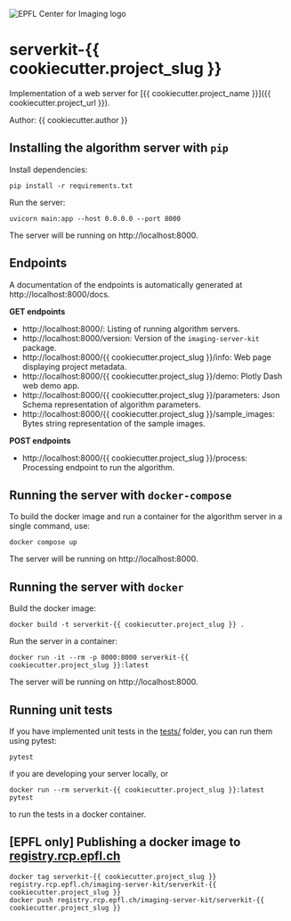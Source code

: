 ![EPFL Center for Imaging logo](https://imaging.epfl.ch/resources/logo-for-gitlab.svg)
# serverkit-{{ cookiecutter.project_slug }}

Implementation of a web server for [{{ cookiecutter.project_name }}]({{ cookiecutter.project_url }}).

Author: {{ cookiecutter.author }}

## Installing the algorithm server with `pip`

Install dependencies:

```
pip install -r requirements.txt
```

Run the server:

```
uvicorn main:app --host 0.0.0.0 --port 8000
```

The server will be running on http://localhost:8000.

## Endpoints

A documentation of the endpoints is automatically generated at http://localhost:8000/docs.

**GET endpoints**

- http://localhost:8000/: Listing of running algorithm servers.
- http://localhost:8000/version: Version of the `imaging-server-kit` package.
- http://localhost:8000/{{ cookiecutter.project_slug }}/info: Web page displaying project metadata.
- http://localhost:8000/{{ cookiecutter.project_slug }}/demo: Plotly Dash web demo app.
- http://localhost:8000/{{ cookiecutter.project_slug }}/parameters: Json Schema representation of algorithm parameters.
- http://localhost:8000/{{ cookiecutter.project_slug }}/sample_images: Bytes string representation of the sample images.

**POST endpoints**

- http://localhost:8000/{{ cookiecutter.project_slug }}/process: Processing endpoint to run the algorithm.

## Running the server with `docker-compose`

To build the docker image and run a container for the algorithm server in a single command, use:

```
docker compose up
```

The server will be running on http://localhost:8000.

## Running the server with `docker`

Build the docker image:

```
docker build -t serverkit-{{ cookiecutter.project_slug }} .
```

Run the server in a container:

```
docker run -it --rm -p 8000:8000 serverkit-{{ cookiecutter.project_slug }}:latest
```

The server will be running on http://localhost:8000.

## Running unit tests

If you have implemented unit tests in the [tests/](./tests/) folder, you can run them using pytest:

```
pytest
```

if you are developing your server locally, or

```
docker run --rm serverkit-{{ cookiecutter.project_slug }}:latest pytest
```

to run the tests in a docker container.

## [EPFL only] Publishing a docker image to [registry.rcp.epfl.ch](https://registry.rcp.epfl.ch/)

```
docker tag serverkit-{{ cookiecutter.project_slug }} registry.rcp.epfl.ch/imaging-server-kit/serverkit-{{ cookiecutter.project_slug }}
docker push registry.rcp.epfl.ch/imaging-server-kit/serverkit-{{ cookiecutter.project_slug }}
```

<!-- ## Sample images provenance -->

<!-- Fill if necessary. -->
